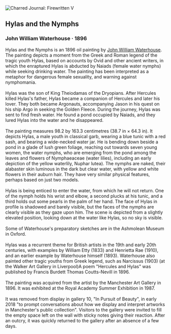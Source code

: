 <div class="artwork-of-the-day">
  <div class="container">
    <div class="img-wrapper">
      <img
        src="https://uploads4.wikiart.org/00142/images/57726d7cedc2cb3880b47bc2/waterhouse-hylas-and-the-nymphs-manchester-art-gallery-1896-15.jpg!Large.jpg"
        alt="Charred Journal: Firewritten V" />
    </div>
    <div class="artwork-detail">
      <div class="artwork-origin"> 
        <h2 class="artwork-name">Hylas and the Nymphs</h2>
        <h3 class="artist">
          John William Waterhouse
                    ·  1896
        </h3>
      </div>
      <p class="description">
        <span class="artwork-description-text ng-binding" ng-bind-html="viewModel.ArtworkOfTheDay.Description | unsafe">Hylas and the Nymphs is an 1896 oil painting by <a target="_blank" href="/en/john-william-waterhouse">John William Waterhouse</a>. The painting depicts a moment from the Greek and Roman legend of the tragic youth Hylas, based on accounts by Ovid and other ancient writers, in which the enraptured Hylas is abducted by Naiads (female water nymphs) while seeking drinking water. The painting has been interpreted as a metaphor for dangerous female sexuality, and warning against nymphomania.
<br>
<br>Hylas was the son of King Theiodamas of the Dryopians. After Hercules killed Hylas's father, Hylas became a companion of Hercules and later his lover. They both became Argonauts, accompanying Jason in his quest on his ship Argo in seeking the Golden Fleece. During the journey, Hylas was sent to find fresh water. He found a pond occupied by Naiads, and they lured Hylas into the water and he disappeared.
<br>
<br>The painting measures 98.2 by 163.3 centimetres (38.7&nbsp;in ×&nbsp;64.3&nbsp;in). It depicts Hylas, a male youth in classical garb, wearing a blue tunic with a red sash, and bearing a wide-necked water jar. He is bending down beside a pond in a glade of lush green foliage, reaching out towards seven young women, the water nymphs, who are emerging from the pond among the leaves and flowers of Nymphaeaceae (water lilies), including an early depiction of the yellow waterlily, Nuphar lutea). The nymphs are naked, their alabaster skin luminous in the dark but clear water, with yellow and white flowers in their auburn hair. They have very similar physical features, perhaps based on just two models.
<br>
<br>Hylas is being enticed to enter the water, from which he will not return. One of the nymph holds his wrist and elbow, a second plucks at his tunic, and a third holds out some pearls in the palm of her hand. The face of Hylas in profile is shadowed and barely visible, but the faces of the nymphs are clearly visible as they gaze upon him. The scene is depicted from a slightly elevated position, looking down at the water like Hylas, so no sky is visible.
<br>
<br>Some of Waterhouse's preparatory sketches are in the Ashmolean Museum in Oxford.
<br>
<br>Hylas was a recurrent theme for British artists in the 19th and early 20th centuries, with examples by William Etty (1833) and Henrietta Rae (1910), and an earlier example by Waterhouse himself (1893). Waterhouse also painted other tragic youths from Greek legend, such as Narcissus (1903) (at the Walker Art Gallery in Liverpool)A poem "Hercules and Hylas" was published by Francis Burdett Thomas Coutts-Nevill in 1896.
<br>
<br>The painting was acquired from the artist by the Manchester Art Gallery in 1896. It was exhibited at the Royal Academy Summer Exhibition in 1987.
<br>
<br>It was removed from display in gallery 10, "In Pursuit of Beauty", in early 2018 "to prompt conversations about how we display and interpret artworks in Manchester's public collection". Visitors to the gallery were invited to fill the empty space left on the wall with sticky notes giving their reaction. After an outcry, it was quickly returned to the gallery after an absence of a few days.</span>
                        <div class="text-shadow-container" ng-show="showShadow" style=""></div>
      </p>
    </div>
  </div>

</div>
